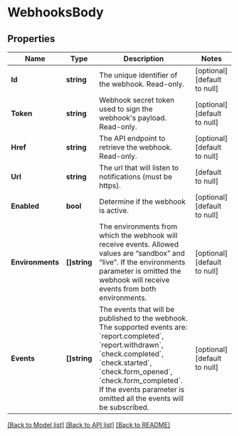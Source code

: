 # WebhooksBody

## Properties
Name | Type | Description | Notes
------------ | ------------- | ------------- | -------------
**Id** | **string** | The unique identifier of the webhook. Read-only. | [optional] [default to null]
**Token** | **string** | Webhook secret token used to sign the webhook&#x27;s payload. Read-only. | [optional] [default to null]
**Href** | **string** | The API endpoint to retrieve the webhook. Read-only. | [optional] [default to null]
**Url** | **string** | The url that will listen to notifications (must be https). | [default to null]
**Enabled** | **bool** | Determine if the webhook is active. | [optional] [default to null]
**Environments** | **[]string** | The environments from which the webhook will receive events. Allowed values are “sandbox” and “live”. If the environments parameter is omitted the webhook will receive events from both environments.  | [optional] [default to null]
**Events** | **[]string** | The events that will be published to the webhook. The supported events are: &#x60;report.completed&#x60;, &#x60;report.withdrawn&#x60;, &#x60;check.completed&#x60;, &#x60;check.started&#x60;, &#x60;check.form_opened&#x60;, &#x60;check.form_completed&#x60;. If the events parameter is omitted all the events will be subscribed.  | [optional] [default to null]

[[Back to Model list]](../README.md#documentation-for-models) [[Back to API list]](../README.md#documentation-for-api-endpoints) [[Back to README]](../README.md)

